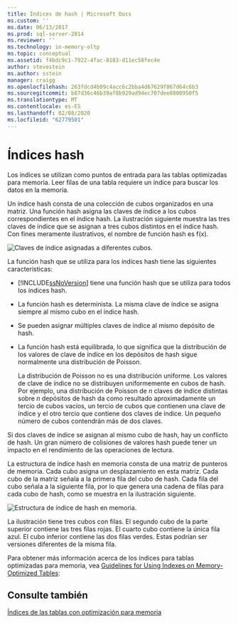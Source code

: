 ```yaml
---
title: Índices de hash | Microsoft Docs
ms.custom: ''
ms.date: 06/13/2017
ms.prod: sql-server-2014
ms.reviewer: ''
ms.technology: in-memory-oltp
ms.topic: conceptual
ms.assetid: f4bdc9c1-7922-4fac-8183-d11ec58fec4e
author: stevestein
ms.author: sstein
manager: craigg
ms.openlocfilehash: 263fdcd4b09c4acc6c2bba4d67629f867d64c6b3
ms.sourcegitcommit: b87d36c46b39af8b929ad94ec707dee8800950f5
ms.translationtype: MT
ms.contentlocale: es-ES
ms.lasthandoff: 02/08/2020
ms.locfileid: "62779501"
---
```

# <a name="hash-indexes"></a>Índices hash
  Los índices se utilizan como puntos de entrada para las tablas optimizadas para memoria. Leer filas de una tabla requiere un índice para buscar los datos en la memoria.  
  
 Un índice hash consta de una colección de cubos organizados en una matriz. Una función hash asigna las claves de índice a los cubos correspondientes en el índice hash. La ilustración siguiente muestra las tres claves de índice que se asignan a tres cubos distintos en el índice hash. Con fines meramente ilustrativos, el nombre de función hash es f(x).  
  
 ![Claves de índice asignadas a diferentes cubos.](../../2014/database-engine/media/hekaton-tables-2.gif "Claves de índice asignadas a diferentes cubos.")  
  
 La función hash que se utiliza para los índices hash tiene las siguientes características:  
  
-   
  [!INCLUDE[ssNoVersion](../includes/ssnoversion-md.md)] tiene una función hash que se utiliza para todos los índices hash.  
  
-   La función hash es determinista. La misma clave de índice se asigna siempre al mismo cubo en el índice hash.  
  
-   Se pueden asignar múltiples claves de índice al mismo depósito de hash.  
  
-   La función hash está equilibrada, lo que significa que la distribución de los valores de clave de índice en los depósitos de hash sigue normalmente una distribución de Poisson.  
  
     La distribución de Poisson no es una distribución uniforme. Los valores de clave de índice no se distribuyen uniformemente en cubos de hash. Por ejemplo, una distribución de Poisson de *n* claves de índice distintas sobre *n* depósitos de hash da como resultado aproximadamente un tercio de cubos vacíos, un tercio de cubos que contienen una clave de índice y el otro tercio que contiene dos claves de índice. Un pequeño número de cubos contendrán más de dos claves.  
  
 Si dos claves de índice se asignan al mismo cubo de hash, hay un conflicto de hash. Un gran número de colisiones de valores hash puede tener un impacto en el rendimiento de las operaciones de lectura.  
  
 La estructura de índice hash en memoria consta de una matriz de punteros de memoria. Cada cubo asigna un desplazamiento en esta matriz. Cada cubo de la matriz señala a la primera fila del cubo de hash. Cada fila del cubo señala a la siguiente fila, por lo que genera una cadena de filas para cada cubo de hash, como se muestra en la ilustración siguiente.  
  
 ![Estructura de índice de hash en memoria.](../../2014/database-engine/media/hekaton-tables-3.gif "Estructura de índice de hash en memoria.")  
  
 La ilustración tiene tres cubos con filas. El segundo cubo de la parte superior contiene las tres filas rojas. El cuarto cubo contiene la única fila azul. El cubo inferior contiene las dos filas verdes. Estas podrían ser versiones diferentes de la misma fila.  
  
 Para obtener más información acerca de los índices para tablas optimizadas para memoria, vea [Guidelines for Using Indexes on Memory-Optimized Tables](../relational-databases/in-memory-oltp/memory-optimized-tables.md):  
  
## <a name="see-also"></a>Consulte también  
 [Índices de las tablas con optimización para memoria](../../2014/database-engine/indexes-on-memory-optimized-tables.md)  
  
  
